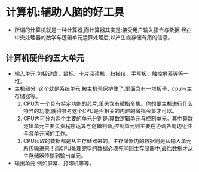 # 计算机:辅助人脑的好工具
* 所谓的计算机就是一种计算器,而计算器其实是:接受用户输入指令与数据,经由中央处理器的数学与逻辑单元运算处理后,以产生或存储有用的信息。 
## 计算机硬件的五大单元
* 输入单元:包括键盘、鼠标、卡片阅读机、扫描仪、手写板、触控屏幕等等一堆。
* 主机部分: 这个就是系统单元,被主机壳保护住了,里面含有一堆板子、cpu与主存储器等。
  1. CPU为一个具有特定功能的芯片,里头含有微指令集。你想要主机进行什么特异的功能,就得参考这个CPU是否相关的内建的微指令集才可以。
  2. CPU内可分为两个主要的单元分别是:算数逻辑单元与控制单元。其中算数逻辑单元主要负责程序运算与逻辑判断,控制单元则主要在协调各周边组件与各单元间的工作。
  3. CPU读取的数据都是从主存储器来的。主存储器内的数据则是从输入单元所传输进来！而CPU处理完毕的数据必须先写回主存储器中,最后数据才从主存储器传输到输出单元。
* 输出单元:例如屏幕、打印机等等。
